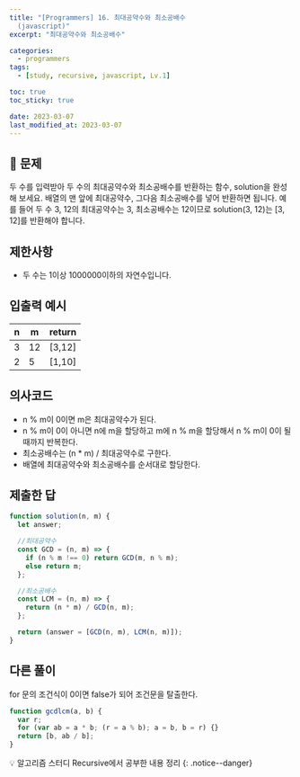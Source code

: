 ```yaml
---
title: "[Programmers] 16. 최대공약수와 최소공배수
  (javascript)"
excerpt: "최대공약수와 최소공배수"

categories:
  - programmers
tags:
  - [study, recursive, javascript, Lv.1]

toc: true
toc_sticky: true

date: 2023-03-07
last_modified_at: 2023-03-07
---
```


## 🤔 문제

두 수를 입력받아 두 수의 최대공약수와 최소공배수를 반환하는 함수, solution을 완성해 보세요. 배열의 맨 앞에 최대공약수, 그다음 최소공배수를 넣어 반환하면 됩니다. 예를 들어 두 수 3, 12의 최대공약수는 3, 최소공배수는 12이므로 solution(3, 12)는 [3, 12]를 반환해야 합니다.

## 제한사항

- 두 수는 1이상 1000000이하의 자연수입니다.

## 입출력 예시

| n   | m   | return |
| --- | --- | ------ |
| 3   | 12  | [3,12] |
| 2   | 5   | [1,10] |

## 의사코드

- n % m이 0이면 m은 최대공약수가 된다.
- n % m이 0이 아니면 n에 m을 할당하고 m에 n % m을 할당해서 n % m이 0이 될 때까지 반복한다.
- 최소공배수는 (n \* m) / 최대공약수로 구한다.
- 배열에 최대공약수와 최소공배수를 순서대로 할당한다.

## 제출한 답

```javascript
function solution(n, m) {
  let answer;

  //최대공약수
  const GCD = (n, m) => {
    if (n % m !== 0) return GCD(m, n % m);
    else return m;
  };

  //최소공배수
  const LCM = (n, m) => {
    return (n * m) / GCD(n, m);
  };

  return (answer = [GCD(n, m), LCM(n, m)]);
}
```

## 다른 풀이

for 문의 조건식이 0이면 false가 되어 조건문을 탈출한다.

```javascript
function gcdlcm(a, b) {
  var r;
  for (var ab = a * b; (r = a % b); a = b, b = r) {}
  return [b, ab / b];
}
```

💡 알고리즘 스터디 Recursive에서 공부한 내용 정리
{: .notice--danger}
